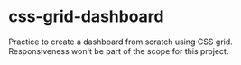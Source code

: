 # css-grid-dashboard
Practice to create a dashboard from scratch using CSS grid. Responsiveness won't be part of the scope for this project. 
